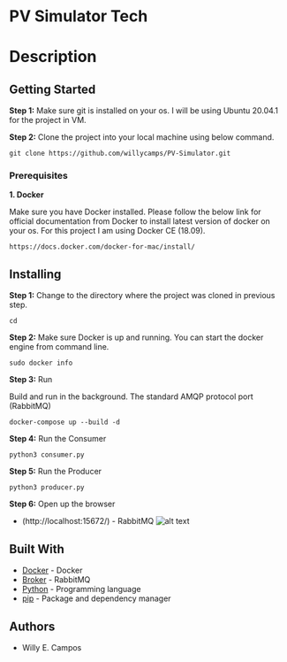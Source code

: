 # PV Simulator Tech 


# Description


## Getting Started

**Step 1:** Make sure git is installed on your os. I will be using Ubuntu 20.04.1  for the project in VM.

**Step 2:** Clone the project into your local machine using below command.

```git clone https://github.com/willycamps/PV-Simulator.git```

### Prerequisites

**1. Docker**

Make sure you have Docker installed. Please follow the below link for official documentation from Docker to install latest version of docker on your os. For this project I am using Docker CE (18.09).

```https://docs.docker.com/docker-for-mac/install/```

## Installing

**Step 1:** Change to the directory where the project was cloned in previous step.

```
cd 
```

**Step 2:** Make sure Docker is up and running. You can start the docker engine from command line.

```
sudo docker info
```

**Step 3:** Run

Build and run in the background. The standard AMQP protocol port (RabbitMQ)
```
docker-compose up --build -d
```



**Step 4:** Run the Consumer
```
python3 consumer.py
```

**Step 5:** Run the Producer
```
python3 producer.py
```

**Step 6:** Open up the browser
* (http://localhost:15672/) - RabbitMQ
![alt text](/img/01.JPG "RabbitMQ")

## Built With

* [Docker](https://docs.docker.com/compose/install/) -  Docker
* [Broker](https://www.rabbitmq.com/) -  RabbitMQ
* [Python](https://www.python.org/) - Programming language
* [pip](https://pip.pypa.io/en/stable/) - Package and dependency manager

## Authors
* Willy E. Campos

